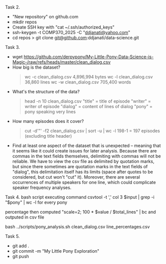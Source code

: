 Task 2.
- "New repository" on github.com
- mkdir repos
- Create SSH key with "cat ~/.ssh/authorized_keys"
- ssh-keygen -t COMP370_2025 -C "ddjanati@yahoo.com"
- cd repos > git clone git@github.com:ddjanati/data-science.git

Task 3.
- wget https://github.com/derpypony/My-Little-Pony-Data-Science-is-Magic-/raw/refs/heads/master/clean_dialog.csv
- How big is the dataset? 
    > wc -c clean_dialog.csv
	4,896,994 bytes
    > wc -l clean_dialog.csv
	36,860 lines
    > wc -w clean_dialog.csv
	705,400 words
- What's the structure of the data?
    > head -n 10 clean_dialog.csv
	"title" = title of episode
	"writer" = writer of episode
	"dialog" = content of lines of dialog
	"pony" = pony speaking very lines
- How many episodes does it cover?
    > cut -d'"' -f2 clean_dialog.csv | sort -u | wc -l
	198-1 = 197 episodes (excluding title header)
- Find at least one aspect of the dataset that is unexpected – meaning that it seems like it could create issues for later analysis.
    Because there are commas in the text fields themselves, delimiting with commas will not be reliable. We have to view the csv file as delimited by quotation marks, but since there sometimes are quotation marks in the text fields of "dialog", this delimitation itself has its limits (space after quotes to be considered, but cut won't "cut" it). Moreover, there are several occurrences of multiple speakers for one line, which could complicate speaker frequency analyses.

Task 4.
bash script executing command csvtool -t ',' col 3 $input | grep -i "$pony" | wc -l for every pony

percentage then computed "scale=2; 100 * $value / $total_lines" | bc and outputed in csv file

bash ../scripts/pony_analysis.sh clean_dialog.csv line_percentages.csv

Task 5.
- git add .
- git commit -m "My Little Pony Exploration"
- git push
